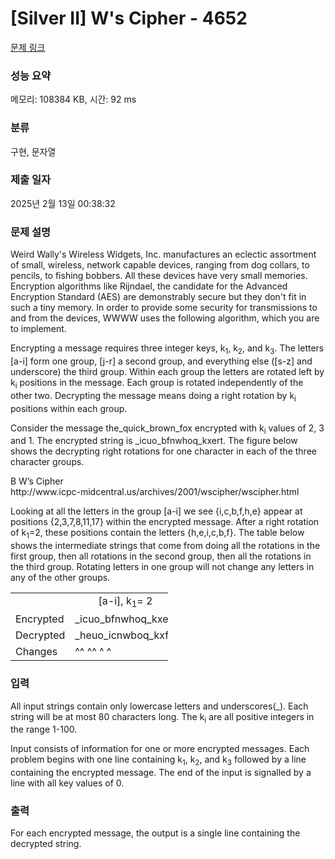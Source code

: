# [Silver II] W's Cipher - 4652 

[문제 링크](https://www.acmicpc.net/problem/4652) 

### 성능 요약

메모리: 108384 KB, 시간: 92 ms

### 분류

구현, 문자열

### 제출 일자

2025년 2월 13일 00:38:32

### 문제 설명

<p>Weird Wally's Wireless Widgets, Inc. manufactures an eclectic assortment of small, wireless, network capable devices, ranging from dog collars, to pencils, to fishing bobbers. All these devices have very small memories. Encryption algorithms like Rijndael, the candidate for the Advanced Encryption Standard (AES) are demonstrably secure but they don't fit in such a tiny memory. In order to provide some security for transmissions to and from the devices, WWWW uses the following algorithm, which you are to implement.</p>

<p>Encrypting a message requires three integer keys, k<sub>1</sub>, k<sub>2</sub>, and k<sub>3</sub>. The letters [a-i] form one group, [j-r] a second group, and everything else ([s-z] and underscore) the third group. Within each group the letters are rotated left by k<sub>i</sub> positions in the message. Each group is rotated independently of the other two. Decrypting the message means doing a right rotation by k<sub>i</sub> positions within each group.</p>

<p>Consider the message the_quick_brown_fox encrypted with k<sub>i</sub> values of 2, 3 and 1. The encrypted string is _icuo_bfnwhoq_kxert. The figure below shows the decrypting right rotations for one character in each of the three character groups.</p>

<p><fig> B W’s Cipher<br>
http://www.icpc-midcentral.us/archives/2001/wscipher/wscipher.html</p>

<p>Looking at all the letters in the group [a-i] we see {i,c,b,f,h,e} appear at positions {2,3,7,8,11,17} within the encrypted message. After a right rotation of k<sub>1</sub>=2, these positions contain the letters {h,e,i,c,b,f}. The table below shows the intermediate strings that come from doing all the rotations in the first group, then all rotations in the second group, then all the rotations in the third group. Rotating letters in one group will not change any letters in any of the other groups.</p>

<table class="table table-bordered" style="width:50%">
	<tbody>
		<tr>
			<td> </td>
			<td style="text-align:center">[a-i], k<sub>1</sub>= 2</td>
			<td style="text-align:center">[j-r], k<sub>2</sub>= 3</td>
			<td style="text-align:center">[s-z] and _, k<sub>3</sub>= 1</td>
		</tr>
		<tr>
			<td>Encrypted</td>
			<td>_icuo_bfnwhoq_kxert</td>
			<td>_heuo_icnwboq_kxfrt</td>
			<td>_heuq_ickwbro_nxfot</td>
		</tr>
		<tr>
			<td>Decrypted</td>
			<td>_heuo_icnwboq_kxfrt</td>
			<td>_heuq_ickwbro_nxfot</td>
			<td>the_quick_brown_fox</td>
		</tr>
		<tr>
			<td>Changes</td>
			<td>  ^^     ^^    ^         ^ </td>
			<td>        ^   ^     ^^  ^   ^ </td>
			<td>^   ^  ^     ^     ^  ^    ^</td>
		</tr>
	</tbody>
</table>

<p> </p>

### 입력 

 <p>All input strings contain only lowercase letters and underscores(_). Each string will be at most 80 characters long. The k<sub>i</sub> are all positive integers in the range 1-100.</p>

<p>Input consists of information for one or more encrypted messages. Each problem begins with one line containing k<sub>1</sub>, k<sub>2</sub>, and k<sub>3</sub> followed by a line containing the encrypted message. The end of the input is signalled by a line with all key values of 0.</p>

### 출력 

 <p>For each encrypted message, the output is a single line containing the decrypted string.</p>

